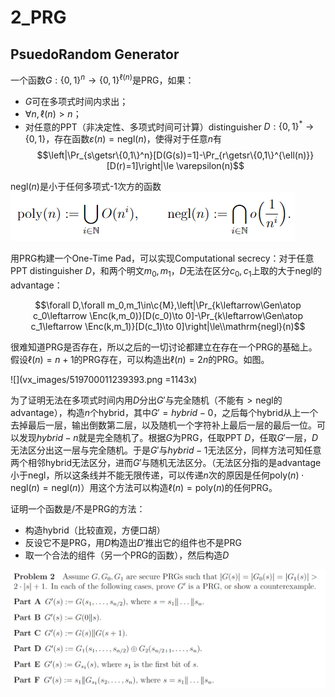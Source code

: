 # 2_PRG


$$\newcommand{\c}[1]{\mathcal{#1}}\newcommand{\Gen}{\textsf{Gen}}\newcommand{\Rand}{\textsf{Rand}}\newcommand{\Enc}{\textsf{Enc}}\newcommand{\Dec}{\textsf{Dec}}\newcommand{\Sign}{\textsf{Sign}}\newcommand{\Eval}{\textsf{Eval}}\newcommand{\poly}{\textrm{poly}}\newcommand{\negl}{\textrm{negl}}\newcommand{\bit}{\{0,1\}}\newcommand{\gl}{\textsf{gl}}\newcommand{\hc}{\textsf{hc}}\newcommand{\getsr}{\stackrel{\smash{\$}}\gets}$$

## PsuedoRandom Generator

一个函数$G:\{0,1\}^n\to \{0,1\}^{\ell(n)}$是PRG，如果：

- $G$可在多项式时间内求出；
- $\forall n, \ell(n)>n$；
- 对任意的PPT（非决定性、多项式时间可计算）distinguisher $D:\{0,1\}^*\to\{0,1\}$，存在函数$\varepsilon(n)=\mathrm{negl}(n)$，使得对于任意$n$有
$$\left|\Pr_{s\getsr\{0,1\}^n}[D(G(s))=1]-\Pr_{r\getsr\{0,1\}^{\ell(n)}}[D(r)=1]\right|\le \varepsilon(n)$$

$\mathrm{negl}(n)$是小于任何多项式-1次方的函数
![](vx_images/38784622220966.png)

用PRG构建一个One-Time Pad，可以实现Computational secrecy：对于任意PPT distinguisher $D$，和两个明文$m_0,m_1$，$D$无法在区分$c_0,c_1$上取的大于negl的advantage：

$$\forall D,\forall m_0,m_1\in\c{M},\left|\Pr_{k\leftarrow\Gen\atop c_0\leftarrow \Enc(k,m_0)}[D(c_0)\to 0]-\Pr_{k\leftarrow\Gen\atop c_1\leftarrow \Enc(k,m_1)}[D(c_1)\to 0]\right|\le\\mathrm{negl}(n)$$

很难知道PRG是否存在，所以之后的一切讨论都建立在存在一个PRG的基础上。假设$\ell(n)=n+1$的PRG存在，可以构造出$\ell(n)=2n$的PRG。如图。

![](vx_images/519700011239393.png =1143x)


为了证明无法在多项式时间内用$D$分出$G'$与完全随机（不能有$>\mathrm{negl}$的advantage），构造$n$个hybrid，其中$G'=hybrid-0$，之后每个hybrid从上一个去掉最后一层，输出倒数第二层，以及随机一个字符补上最后一层的最后一位。可以发现$hybrid-n$就是完全随机了。根据$G$为PRG，任取PPT $D$，任取$G'$一层，$D$无法区分出这一层与完全随机。于是$G'$与$hybrid-1$无法区分，同样方法可知任意两个相邻hybrid无法区分，进而$G'$与随机无法区分。（无法区分指的是advantage小于$\mathrm{negl}$，所以这条线并不能无限传递，可以传递$n$次的原因是任何$\mathrm{poly}(n)\cdot \mathrm{negl}(n)=\mathrm{negl}(n)$）用这个方法可以构造$\ell(n)=\mathrm{poly}(n)$的任何PRG。

证明一个函数是/不是PRG的方法：

- 构造hybrid（比较直观，方便口胡）
- 反设它不是PRG，用$D$构造出$D'$推出它的组件也不是PRG
- 取一个合法的组件（另一个PRG的函数），然后构造$D$

![](vx_images/563440911220967.png)